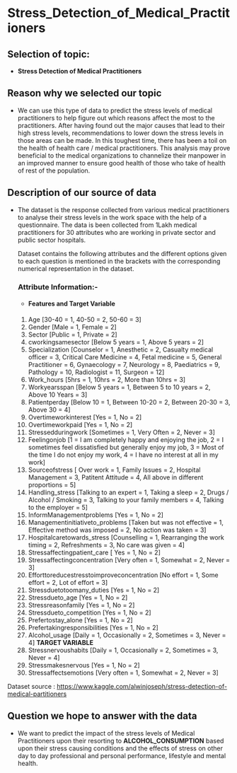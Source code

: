 # **Stress_Detection_of_Medical_Practitioners**

## **Selection of topic:**

- **Stress Detection of Medical Practitioners**

## **Reason why we selected our topic**

- We can use this type of data to predict the stress levels of medical practitioners to help figure out which reasons affect the most to the practitioners. After having found out the major causes that lead to their high stress levels, recommendations to lower down the stress levels in those areas can be made. In this toughest time, there has been a toil on the health of health care / medical practitioners. This analysis may prove beneficial to the medical organizations to channelize their manpower in an improved manner to ensure good health of those who take of health of rest of the population.

## **Description of our source of data**
- The dataset is the response collected from various medical practitioners to analyse their stress levels in the work space with the help of a questionnaire. The data is been collected from 1Lakh medical practitioners for 30 attributes who are working in private sector and public sector hospitals. 

    Dataset contains the following attributes and the different options given to each question is mentioned in the brackets with the corresponding numerical representation in the dataset.

    ### **Attribute Information:-**
       
    - #### **Features and Target Variable**

    1. Age [30-40 = 1, 40-50 = 2, 50-60 = 3]
    2. Gender [Male = 1, Female = 2]
    3. Sector [Public = 1, Private = 2]
    4. cworkingsamesector [Below 5 years = 1, Above 5 years = 2]
    5. Specialization [Counselor = 1, Anesthetic = 2, Casualty medical officer = 3, Critical Care Medicine = 4, Fetal medicine = 5, General Practitioner = 6, Gynaecology = 7, Neurology = 8, Paediatrics = 9, Pathology = 10, Radiologist = 11, Surgeon = 12]
    6. Work_hours [5hrs = 1, 10hrs = 2, More than 10hrs = 3]
    7. Workyearsspan [Below 5 years = 1, Between 5 to 10 years = 2, Above 10 Years = 3]
    8. Patientperday [Below 10 = 1, Between 10-20 = 2, Between 20-30 = 3, Above 30 = 4]
    9. Overtimeworkinterest [Yes = 1, No = 2]
    10. Overtimeworkpaid [Yes = 1, No = 2]
    11. Stressedduringwork [Sometimes = 1, Very Often = 2, Never = 3]
    12. Feelingonjob [1 = I am completely happy and enjoying the job, 2 = I sometimes feel dissatisfied but generally enjoy my job, 3 = Most of the time I do not enjoy my work, 4 = I have no interest at all in my work]
    13. Sourceofstress [ Over work = 1, Family Issues = 2, Hospital Management = 3, Patitent Attitude = 4, All above in different proportions = 5]
    14. Handling_stress [Talking to an expert = 1, Taking a sleep = 2, Drugs / Alcohol / Smoking = 3, Talking to your family members = 4, Talking to the employer = 5]
    15. InformManagementproblems [Yes = 1, No = 2]
    16. Managementinitiativeto_problems [Taken but was not effective = 1, Effective method was imposed = 2, No action was taken = 3]
    17. Hospitalcaretowards_stress [Counselling = 1, Rearranging the work timing = 2, Refreshments = 3, No care was given = 4]
    18. Stressaffectingpatient_care [ Yes = 1, No = 2]
    19. Stressaffectingconcentration [Very often = 1, Somewhat = 2, Never = 3]
    20. Efforttoreducestresstoimproveconcentration [No effort = 1, Some effort = 2, Lot of effort = 3]
    21. Stressduetotoomany_duties [Yes = 1, No = 2]
    22. Stressdueto_age [Yes = 1, No = 2]
    23. Stressreasonfamily [Yes = 1, No = 2]
    24. Stressdueto_competition [Yes = 1, No = 2]
    25. Prefertostay_alone [Yes = 1, No = 2]
    26. Prefertakingresponsibilities [Yes = 1, No = 2]
    27. Alcohol_usage [Daily = 1, Occasionally = 2, Sometimes = 3, Never = 4]   **TARGET VARIABLE**
    28. Stressnervoushabits [Daily = 1, Occasionally = 2, Sometimes = 3, Never = 4]
    29. Stressmakesnervous [Yes = 1, No = 2]
    30. Stressaffectsemotions [Very often = 1, Somewhat = 2, Never = 3]

Dataset source : 
https://www.kaggle.com/alwinjoseph/stress-detection-of-medical-partitioners

## **Question we hope to answer with the data**
-  We want to predict the impact of the stress levels of Medical Practitioners upon their resorting to **ALCOHOL_CONSUMPTION** based upon their stress causing conditions and the effects of stress on other day to day professional and personal performance, lifestyle and mental health.